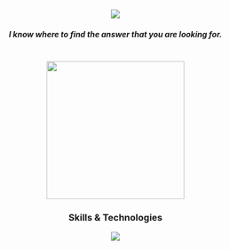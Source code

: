 <div align="center">
  <h3 align="center">
    <img src="https://readme-typing-svg.herokuapp.com/?font=Kanit&size=35&center=true&vCenter=true&weight=600&color=D6F700FF&width=500&height=70&duration=4000&lines=Hi,+I'm+Subhajeetch;+A+Web+Developer;" />
</h3>
  <h5>I know where to find the answer that you are looking for.</h5>
  <br>
  <img height="248px" src="https://github.com/user-attachments/assets/fc6fc63d-03cb-4b24-a936-69c053e66d6c">
  <br>
  <h3>Skills & Technologies</h3>
  <div>
    <p align="center">
      <a href="https://github.com/Subhajeetch">
        <img src="https://skillicons.dev/icons?i=react,nodejs,express,js,tailwind,git,firebase" />
      </a>
    </p>
  </div>
</div>
